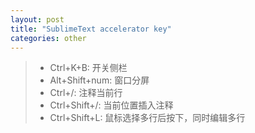 ```yaml
---
layout: post
title: "SublimeText accelerator key"
categories: other
---
```


> - Ctrl+K+B: 开关侧栏 
> - Alt+Shift+num: 窗口分屏
> - Ctrl+/: 注释当前行
> - Ctrl+Shift+/: 当前位置插入注释
> - Ctrl+Shift+L: 鼠标选择多行后按下，同时编辑多行